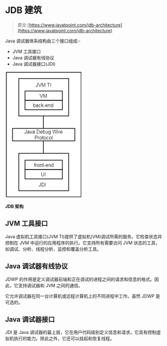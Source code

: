 # JDB 建筑

> 原文:[https://www.javatpoint.com/jdb-architecture](https://www.javatpoint.com/jdb-architecture)

Java 调试器体系结构由三个接口组成:-

*   JVM 工具接口
*   Java 调试器有线协议
*   Java 调试器接口(JDI)

![jdb architecture](img/fbb82e7aa2a35e3d2508f6adc01f1374.png)

**JDB 架构**

## JVM 工具接口

Java 虚拟机工具接口(JVM TI)提供了虚拟机(VM)调试所需的服务。它检查状态并控制在 JVM 中运行的应用程序的执行。它支持所有需要访问 JVM 状态的工具，如调试、分析、线程分析、监控和覆盖分析工具。

## Java 调试器有线协议

JDWP 的作用是定义调试器前端和正在调试的进程之间的请求和信息的格式。因此，它支持调试器和 JVM 之间的通信。

它允许调试器在同一台计算机或远程计算机上的不同进程中工作。虽然 JDWP 是可选的。

## Java 调试器接口

JDI 是 Java 调试器的最上层，它在用户代码级别定义信息和请求。它具有控制虚拟机执行的能力。除此之外，它还可以挂起和恢复线程。